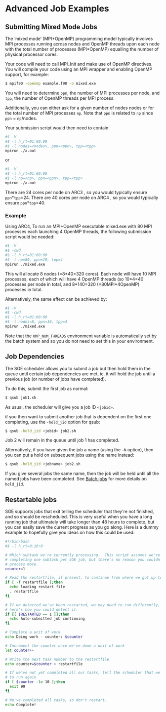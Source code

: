 # Advanced Job Examples

## Submitting Mixed Mode Jobs
The ‘mixed mode’ (MPI+OpenMP) programming model typically involves MPI processes running across nodes and OpenMP threads upon each node with the total number of processes (MPI*OpenMP) equalling the number of physical processor cores.

Your code will need to call MPI_Init and make use of OpenMP directives. You will compile your code using an MPI wrapper and enabling OpenMP support, for example:

```bash
$ mpif90 -openmp example.f90 -o mixed.exe
```

You will need to determine `ppn`, the number of MPI processes per node, and `tpp`, the number of OpenMP threads per MPI process.

Additionally, you can either ask for a given number of nodes nodes or for the total number of MPI processes `np`. Note that `ppn` is related to `np` since `ppn` = `np`/nodes.

Your submission script would then need to contain:

```bash
#$ -V
#$ -l h_rt=01:00:00
#$ -l nodes=<nodes>, ppn=<ppn>, tpp=<tpp>
mpirun ./a.out
```
or

```bash
#$ -V
#$ -l h_rt=01:00:00
#$ -l np=<np>, ppn=<ppn>, tpp=<tpp>
mpirun ./a.out
```
There are 24 cores per node on ARC3 , so you would typically ensure `ppn`\*`tpp`=24.
There are 40 cores per node on ARC4 , so you would typically ensure `ppn`\*`tpp`=40.

### Example
Using ARC4, To run an MPI+OpenMP executable mixed.exe with 80 MPI processes each launching 4 OpenMP threads, the following submission script would be needed:
```bash
#$ -V
#$ -cwd
#$ -l h_rt=01:00:00
#$ -l np=80, ppn=10, tpp=4
mpirun ./mixed.exe
```
This will allocate 8 nodes (=8*40=320 cores).
Each node will have 10 MPI processes, each of which will have 4 OpenMP threads (so 10\*4=40 processes per node in total, and 8\*140=320 (=80MPI\*4OpenMP) processes in total.

Alternatively, the same effect can be achieved by:
```bash
#$ -V
#$ -cwd
#$ -l h_rt=01:00:00
#$ -l nodes=8, ppn=10, tpp=4
mpirun ./mixed.exe
```
Note that the `OMP_NUM_THREADS` environment variable is automatically set by the batch system and so you do not need to set this in your environment.

## Job Dependencies
The SGE scheduler allows you to submit a job but then hold them in the queue until certain job dependencies are met, ie. it will hold the job until a previous job (or number of jobs have completed).

To do this, submit the first job as normal:

```bash
$ qsub job1.sh
```

As usual, the scheduler will give you a job ID `<jobid>`.

if you then want to submit another job that is dependent on the first one completing, use the `-hold_jid` option for qsub:

```bash
$ qsub -hold_jid <jobid> job2.sh
```

Job 2 will remain in the queue until job 1 has completed.

Alternatively, if you have given the job a name (using the `-N` option), then you can put a hold on subsequent jobs using the name instead:

```bash
$ qsub -hold_jid <jobname> job2.sh
```

If you give several jobs the same name, then the job will be held until all the named jobs have been completed.
See [Batch jobs](./batchjob.html#list-of-sge-options) for more details on `hold_jid`.

## Restartable jobs

SGE supports jobs that exit telling the scheduler that they're not finished,
and so should be rescheduled.  This is very useful when you have a long running
job that ultimately will take longer than 48 hours to complete, but you can
easily save the current progress as you go along.  Here is a dummy example to
hopefully give you ideas on how this could be used:

```bash
#!/bin/bash
#$ -l h_rt=0:10:0

# Which subtask we're currently processing.  This script assumes we're only
# completing one subtask per SGE job, but there's no reason you couldn't
# process more.
counter=1

# Read the restartfile, if present, to continue from where we got up to
if [ -f restartfile ];then
  echo loading restart file
  . restartfile
fi

# If we detected we've been restarted, we may need to run differently, so
# here's how you could detect it.
if [[ $RESTARTED == 1 ]];then
  echo Auto-submitted job continuing
fi

# Complete a unit of work
echo Doing work - counter: $counter

# Increment the counter once we've done a unit of work
let counter++

# Write the next task number to the restartfile
echo counter=$counter > restartfile

# If we've not yet completed all our tasks, tell the scheduler that we'll need
# to run again
if [ $counter -le 10 ];then
  exit 99
fi

# We've completed all tasks, so don't restart.
echo Complete!
```
